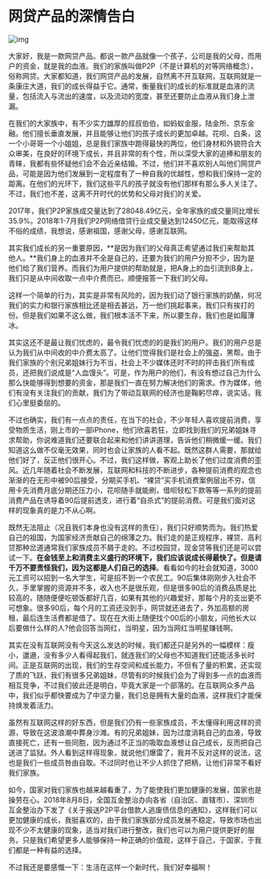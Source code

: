 # 网贷产品的深情告白

![img](https://upload-images.jianshu.io/upload_images/4199038-287f320c0e5cd946.png?imageMogr2/auto-orient/strip%7CimageView2/2/w/1240)

大家好，我是一款网贷产品。都说一款产品就像一个孩子，公司是我的父母，而用户的资金，就是我的血液。我们的家族叫做P2P（不是计算机的对等网络概念），俗称网贷。大家都知道，我们网贷产品的发展，自然离不开互联网，互联网就是一条康庄大道，我们的成长得益于它。通常，衡量我们的成长的标准就是血液的流量，包括流入与流出的速度，以及流动的宽度，甚至还要防止血液从我们身上泄漏。

在我们的大家族中，有不少实力雄厚的叔叔伯伯，如蚂蚁金服，陆金所、京东金融。他们擅长垂直发展，并且能够让他们的孩子成长的更加卓越。花呗、白条，这一个小哥哥一个小姐姐，总是我们家族中跑得最快的两位，他们身材和外貌符合大众审美，在良好的环境下成长，并且非常的有个性，所以深受大家的追捧和朋友的青睐，我都有些怀疑他们会不会近亲结婚。不过，他们并不喜欢别人叫他们网贷产品，可能是因为他们发展到一定程度有了一种自我的优越性，想和我们保持一定的距离。在他们的光环下，我们这些平凡的孩子就没有他们那样有那么多人关注了。不过，我们也不差，这离不开时代的优势和父母对我们的关爱。

2017年，我们P2P家族成交量达到了28048.49亿元，全年家族的成交量同比增长35.9%。2018年1-7月我们P2P网络借贷行业成交量达到12450亿元，能取得这样不俗的成绩，我想说，感谢祖国，感谢父母，感谢互联网。

其实我们成长的另一重要原因，**是因为我们的父母真正希望通过我们来帮助其他人。**我们身上的血液并不全是自己的，还要为我们的用户分担不少，因为是他们给了我们营养。而我们为用户提供的帮助就是，把A身上的血引流到B身上，我们只是从中间收取一点中介费而已，顺便报答一下我们的父母。

这样一个简单的行为，其实是非常有风险的，因为我们动了银行家族的奶酪，何况我们的实力和银行家族相比还是相去甚远，万一他们挑起事来，我们只有挨打的份。但是我们如果不这么做，我们根本活不下来，所以要生存，我们也是如履薄冰。

其实这还不是最让我们忧虑的，最令我们忧虑的的是我们的用户。我们的用户总是认为我们从中间收的中介费太高了。让他们觉得我们是社会上的强盗，黑帮。由于我们家族的个别兄弟姐妹行为不当，社会上不少媒体还时不时的抨击我们所有成员，还把我们说成是“人血馒头”。可是，作为用户的他们，有没有想过自己为什么那么快能够得到想要的资金，那是我们一直在努力解决他们的需求。作为媒体，他们有没有关注我们的贡献，我们为了带动互联网的经济也是鞠躬尽瘁，说实话，我们心里挺委屈的。

不过也确实，我们有一点点的责任，在当下的社会，不少年轻人喜欢提前消费，享受物质生活，刚上市的一部iPhone，他们欣喜若狂，立即找到我们的兄弟姐妹寻求帮助，你说难道我们还要联合起来和他们讲讲道理，告诉他们稍微缓一缓。我们知道这么做不仅毫无效果，同时也会让家族的人看不起。既然这群人需要，那就给他们好了，反正他们很开心。不过，我们这样做，客观上助长了他们过度消费的歪风。近几年随着社会不断发展，互联网和科技的不断进步，各种提前消费的观念也渐渐的在无形中被90后接受，分期买手机、“裸贷”买手机消费案例层出不穷，信用卡先消费月底分期还压力小，花呗随手就能刷，借呗轻松下款等等一系列的提前消费产品在诱导着90后提前透支，进行着“自杀式”的提前消费。可是我们面对这样的现象真的是力不从心啊。

既然无法阻止（况且我们本身也没有这样的责任），我们只好顺势而为。我们热爱自己的祖国，为国家经济贡献自己的绵薄之力。我们走的是正规程序，裸贷、高利贷那种岔道通常我们家族成员不屑于走的。不过校园贷，现金贷等我们还是可以尝试一下。**在金钱至上和消费主义盛行的环境下，我们应该说成长得最快了。但是请千万不要责怪我们，因为这都是人们自己的选择**。看看如今的社会就知道，3000元工资可以招到一名大学生，可是招不到一个农民工。90后集体刚刚步入社会不久，手里掌握的资源并不多，收入也不是很乐观，但是很多90后的消费品质是比较高的，随随便便吃顿饭都好几百，如果有其他的兴趣爱好，那每个月的支出更不可想象。很多90后，每个月的工资还没到手，网贷就还进去了，外加高额的房租，最后连生活费都是借了。现在在大街上随便找个00后的小朋友，问他长大以后要做什么样的人?他会回答当网红，当明星，因为当网红当明星赚钱啊。

其实在没有互联网没有今天这么发达的时候，我们都还只是另外的一幅模样：瘦小，邋遢，没有多少人看得起我们，就连我们的父母也不知道我们还能活多长时间。正是互联网的出现，我们的生存空间和成长能力，不但有了量的积累，还实现了质的飞跃，我们有很多兄弟姐妹，尽管有的时候我们会为了得到多一点的血液而相互竞争，不过我们彼此还是明白，毕竟大家是一个部落的。在互联网众多产品中，我们似乎都快要成为了中坚力量，我们总是拥有大量的血液，这样我们才能保持焕发着活力。

虽然有互联网这样的好东西，但是我们仍有一些家族成员，不太懂得利用这样的资源，导致在这波浪潮中葬身沙滩。有的兄弟姐妹，因为过度消耗自己的血液，导致直接死亡，还有一些同胞，因为通过不正当的吸取血液想让自己成长，反而把自己送进了监狱。外人看到这样得现象，就说他们爆雷了，我并不反对这样的说法，这也是我们一些成员咎由自取。不过同时也让不少人抓住了把柄，让他们非常不看好我们家族。

如今，国家对我们家族也越来越看重了，为了能使我们更加健康的发展，国家也是操劳在心。2018年8月8日，全国互金整治办向各省（自治区、直辖市）、深圳市互金整治办下发了《关于报送P2P平台借款人逃废债信息的通知》，这样我们可以更加健康的成长，我挺喜欢的，由于我们家族部分成员发展不稳定，导致市场也出现不少不太健康的现象，适当对我们进行整改，我们也可以为用户提供更好的服务。只是我们希望更多人能够保持一种正确的价值观，这样于自己，于国家，于我们都是一种有益的选择。

不过我还是要感慨一下：生活在这样一个新时代，我们好幸福啊！
